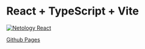 # React + TypeScript + Vite

[![Netology React](https://github.com/coolpak/ra_forms/actions/workflows/web.yml/badge.svg?branch=main)](https://github.com/coolpak/ra_forms/actions/workflows/web.yml)



[Github Pages]()